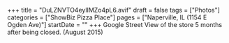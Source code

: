 +++
title = "DuLZNVTO4eylIMZo4pL6.avif"
draft = false
tags = ["Photos"]
categories = ["ShowBiz Pizza Place"]
pages = ["Naperville, IL (1154 E Ogden Ave)"]
startDate = ""
+++
Google Street View of the store 5 months after being closed. (August 2015)

